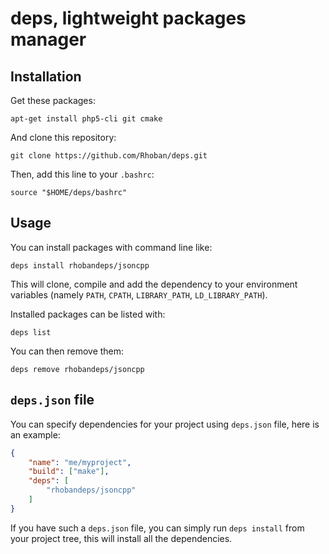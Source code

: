 # deps, lightweight packages manager

## Installation

Get these packages:

	apt-get install php5-cli git cmake

And clone this repository:

    git clone https://github.com/Rhoban/deps.git

Then, add this line to your `.bashrc`:

    source "$HOME/deps/bashrc"

## Usage

You can install packages with command line like:

    deps install rhobandeps/jsoncpp

This will clone, compile and add the dependency to your environment variables
(namely `PATH`, `CPATH`, `LIBRARY_PATH`, `LD_LIBRARY_PATH`).

Installed packages can be listed with:

    deps list

You can then remove them:

    deps remove rhobandeps/jsoncpp

## `deps.json` file

You can specify dependencies for your project using `deps.json` file, here is
an example:

```json
{
    "name": "me/myproject",
    "build": ["make"],
    "deps": [
        "rhobandeps/jsoncpp"
    ]
}
```

If you have such a `deps.json` file, you can simply run `deps install` from your project
tree, this will install all the dependencies.
